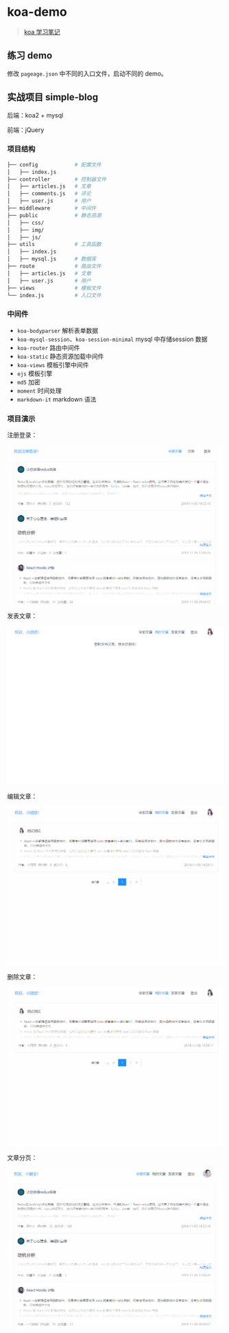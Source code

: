 # koa-demo

> [koa 学习笔记](https://github.com/LeoCharles/node-note/blob/master/Koa/Koa%E5%AD%A6%E4%B9%A0%E7%AC%94%E8%AE%B0/index.md)

## 练习 demo

修改 `pageage.json` 中不同的入口文件，启动不同的 demo。

## 实战项目 simple-blog

后端：koa2 + mysql

前端：jQuery

### 项目结构

```sh
├── config            # 配置文件
│   ├── index.js
├── controller        # 控制器文件
│   ├── articles.js   # 文章
│   ├── comments.js   # 评论
│   ├── user.js       # 用户
├── middleware        # 中间件
├── public            # 静态资源
│   ├── css/
│   ├── img/
│   ├── js/
├── utils             # 工具函数
│   ├── index.js
│   ├── mysql.js      # 数据库
├── route             # 路由文件
│   ├── articles.js   # 文章
│   ├── user.js       # 用户
├── views             # 模板文件
└── index.js          # 入口文件
```

### 中间件

+ `koa-bodyparser` 解析表单数据
+ `koa-mysql-session`、`koa-session-minimal` mysql 中存储session 数据
+ `koa-router` 路由中间件
+ `koa-static` 静态资源加载中间件
+ `koa-views` 模板引擎中间件
+ `ejs` 模板引擎
+ `md5` 加密
+ `moment` 时间处理
+ `markdown-it` markdown 语法

### 项目演示

注册登录：

![注册登录注册](./simple-blog/screenshot/注册登录.gif)

发表文章：

![发表文章](./simple-blog/screenshot/发表文章.gif)

编辑文章：

![编辑文章](./simple-blog/screenshot/编辑文章.gif)

删除文章：

![删除文章](./simple-blog/screenshot/删除文章.gif)

文章分页：

![文章分页](./simple-blog/screenshot/文章分页.gif)